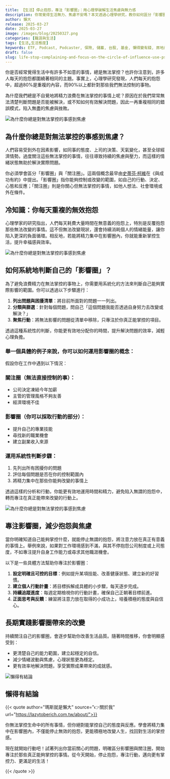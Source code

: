 ```yaml
---
title: 【生活】停止抱怨，專注「影響圈」：用心理學破解生活焦慮與無力感
description: 你常覺得生活無力、焦慮不安嗎？本文透過心理學研究，教你如何區分「影響圈」與「關注圈」，停止無效抱怨，專注可掌控的事物，重新找回生活的掌控感與幸福感。
author: 懶大
release: 2025-03-27
date: 2025-03-27
image: /images/blog/20250327.png
categories: [職涯與生活]
tags: [生活,生活態度]
keywords: ETF, Podcast, Podcaster, 保險, 儲蓄, 台股, 基金, 懶得變有錢, 房地產, 投資, 投資理財, 支出, 收入, 理財, 理財規劃, 瑪斯理財兩三事, 稅務, 總體經濟, 美股, 職涯心得, 股利收入, 複委託, 記帳, 讀書心得, 財務規劃, 財商, 貸款, 資產配置, 退休規劃, 開源節流
draft: false
slug: life-stop-complaining-and-focus-on-the-circle-of-influence-use-psychology-to-break-the-anxiety-and-helplessness-of-life
---
```

你是否經常覺得生活中有許多不如意的事情，總是無法掌控？也許你注意到，許多人每天的抱怨都圍繞著相同的主題。事實上，心理學研究發現，人們每天的抱怨中，超過80%是重複的內容，而90%以上都針對那些我們無法控制的事物。

為什麼我們總是不自覺地將精力浪費在無法掌控的事情上呢？原因在於我們常常無法清楚判斷問題是否能被解決，或不知如何有效解決問題，因此一再重複相同的錯誤模式，陷入無盡的焦慮與挫敗。

![為什麼你總是對無法掌控的事感到焦慮](https://images.unsplash.com/photo-1613312328068-c9b6b76c9e8a?ixlib=rb-4.0.3&q=85&fm=jpg&crop=entropy&cs=srgb)

## 為什麼你總是對無法掌控的事感到焦慮？

人們容易受到外在因素影響，如同事的態度、上司的決策、天氣變化，甚至全球經濟情勢。過度關注這些無法掌控的事情，往往導致持續的焦慮與壓力，而這樣的情緒狀態無助於解決實際問題。

你必須學會區分「影響圈」與「關注圈」。這兩個概念最早由[史蒂芬·柯維](https://zh.wikipedia.org/wiki/史蒂芬·柯維)在《與成功有約》中提出。「影響圈」指你能夠控制或改變的範圍，如自己的行動、決定、心態和反應；「關注圈」則是你關心但無法掌控的事情，如他人想法、社會環境或外在條件。

## 冷知識：你每天重複的無效抱怨

心理學家的研究指出，人們每天耗費大量時間在無意義的抱怨上，特別是反覆抱怨那些無法改變的事情。這不但無法改變現狀，還會持續消耗個人的情緒能量，讓你陷入更深的負面循環。相反地，若能將精力集中在影響圈內，你就能重新掌控生活，提升幸福感與效率。

![為什麼你總是對無法掌控的事感到焦慮](https://images.unsplash.com/photo-1676276375656-c4864c632a08?ixlib=rb-4.0.3&q=85&fm=jpg&crop=entropy&cs=srgb)

## 如何系統地判斷自己的「影響圈」？

為了避免浪費精力在無法掌控的事物上，你需要用系統化的方法來判斷自己能夠實際影響的範圍。你可以透過以下步驟進行：

1. **列出問題與困擾清單**：將目前所面對的問題一一列出。
2. **分類與篩選**：針對每個問題，問自己「這個問題我能否透過自身努力去改變或解決？」
3. **聚焦行動**：將無法影響的問題從清單中移除，只專注於你真正能掌控的項目。

透過這種系統性的判斷，你能更有效地分配你的時間，提升解決問題的效率，減輕心理負擔。

### 舉一個具體的例子來說，你可以如何運用影響圈的概念：

假設你在工作中遇到以下情況：

### 關注圈（無法直接控制的事）：

- 公司決定凍結今年加薪
- 主管的管理風格不夠友善
- 經濟環境不佳

### 影響圈（你可以採取行動的部分）：

- 提升自己的專業技能
- 尋找新的職業機會
- 建立副業收入來源

### 運用系統性判斷步驟：

1. 先列出所有困擾你的問題
2. 評估每個問題是否在你的控制範圍內
3. 將精力集中在那些你能夠改變的事情上

透過這樣的分析和行動，你能更有效地運用時間和精力，避免陷入無謂的抱怨中，轉而專注在真正能帶來改變的行動上。

![為什麼你總是對無法掌控的事感到焦慮](https://images.unsplash.com/photo-1479231233972-e184fe70398e?ixlib=rb-4.0.3&q=85&fm=jpg&crop=entropy&cs=srgb)

## 專注影響圈，減少抱怨與焦慮

當你明確知道自己能夠掌控什麼，就能停止無謂的抱怨，將注意力放在真正有意義的事情上。舉例來說，如果對工作環境感到不滿，與其不停抱怨公司制度或上司態度，不如專注提升自身工作能力或尋求其他職涯機會。

以下是一些具體方法幫助你專注於影響圈：

1. **設定明確且可控的目標**：例如提升某項技能、改善健康狀態、建立新的好習慣。
2. **建立個人行動計畫**：將目標拆解成具體的小步驟，每天逐步完成。
3. **持續追蹤進度**：每週定期檢視你的行動計畫，確保自己正朝著目標前進。
4. **正面思考與反饋**：練習將注意力放在取得的小成功上，培養積極的態度與自信心。

## 長期實踐影響圈帶來的改變

持續關注自己的影響圈，會逐步幫助你改善生活品質。隨著時間推移，你會明顯感受到：

- 更清楚自己的能力範圍，建立起穩定的自信。
- 減少情緒波動與焦慮，心理狀態更為穩定。
- 更有效率地解決問題，享受實際成果帶來的成就感。

![懶得有結論](/images/blog/lazytobeconclude.svg)

## 懶得有結論

{{< quote author="瑪斯就是懶大" source="👉關於我" url="https://lazytoberich.com.tw/about/">}}

你無法掌控生命中的所有事情，但你絕對能掌控自己的態度與反應。學會將精力集中在影響圈內，不僅能停止無效的抱怨，更能積極地改變人生，找回對生活的掌控感。

現在就開始行動吧！試著列出你當前關心的問題，明確區分影響圈與關注圈，開始專注於那些真正能夠掌控的事情。從今天開始，停止抱怨，專注行動，邁向更有掌控力、更滿足的生活！

{{< /quote >}}
